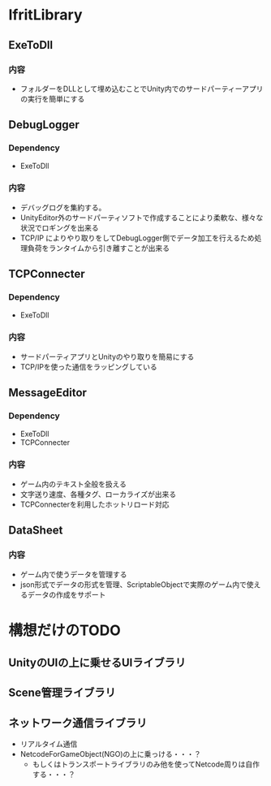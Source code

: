 # IfritLibrary

## ExeToDll
### 内容
* フォルダーをDLLとして埋め込むことでUnity内でのサードパーティーアプリの実行を簡単にする

## DebugLogger
### Dependency
* ExeToDll
### 内容
* デバッグログを集約する。
* UnityEditor外のサードパーティソフトで作成することにより柔軟な、様々な状況でロギングを出来る
* TCP/IP によりやり取りをしてDebugLogger側でデータ加工を行えるため処理負荷をランタイムから引き離すことが出来る

## TCPConnecter
### Dependency
* ExeToDll
### 内容
* サードパーティアプリとUnityのやり取りを簡易にする
* TCP/IPを使った通信をラッピングしている

## MessageEditor
### Dependency
* ExeToDll
* TCPConnecter
### 内容
* ゲーム内のテキスト全般を扱える
* 文字送り速度、各種タグ、ローカライズが出来る
* TCPConnecterを利用したホットリロード対応

## DataSheet
### 内容
* ゲーム内で使うデータを管理する
* json形式でデータの形式を管理、ScriptableObjectで実際のゲーム内で使えるデータの作成をサポート


# 構想だけのTODO
## UnityのUIの上に乗せるUIライブラリ
## Scene管理ライブラリ
## ネットワーク通信ライブラリ
* リアルタイム通信
* NetcodeForGameObject(NGO)の上に乗っける・・・？
  * もしくはトランスポートライブラリのみ他を使ってNetcode周りは自作する・・・？